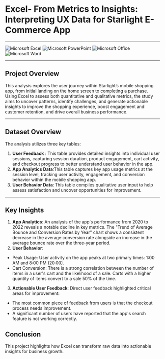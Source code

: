 # Excel- From Metrics to Insights: Interpreting UX Data for Starlight E-Commerce App
***

![Microsoft Excel](https://img.shields.io/badge/Microsoft_Excel-217346?style=for-the-badge&logo=microsoft-excel&logoColor=white)
![Microsoft PowerPoint](https://img.shields.io/badge/Microsoft_PowerPoint-B7472A?style=for-the-badge&logo=microsoft-powerpoint&logoColor=white)
![Microsoft Office](https://img.shields.io/badge/Microsoft_Office-D83B01?style=for-the-badge&logo=microsoft-office&logoColor=white)
![Microsoft Word](https://img.shields.io/badge/Microsoft_Word-2B579A?style=for-the-badge&logo=microsoft-word&logoColor=white)
***
## Project Overview
This analysis explores the user journey within Starlight’s mobile shopping app, from initial landing on the home screen to completing a purchase. Using Excel to assess both quantitative and qualitative metrics, the study aims to uncover patterns, identify challenges, and generate actionable insights to improve the shopping experience, boost engagement and customer retention, and drive overall business performance.
***
## Dataset Overview
The analysis utilizes three key tables:
1. **User Feedback**  : This table provides detailed insights into individual user sessions, capturing session duration, product engagement, cart activity, and checkout progress to better understand user behavior in the app.
2. **App Analytics Data**:This table captures key app usage metrics at the session level, tracking user activity, engagement, and conversion behavior within the mobile shopping app.
3. **User Behavior Data**: This table compiles qualitative user input to help assess satisfaction and uncover opportunities for improvement.
***
## Key Insights
1. **App Analytics**: An analysis of the app's performance from 2020 to 2022 reveals a notable decline in key metrics. The "Trend of Average Bounce and Conversion Rates by Year" chart shows a consistent decrease in the average conversion rate alongside an increase in the average bounce rate over the three-year period.
2. **User Behavior**:
  * Peak Usage: User activity on the app peaks at two primary times: 1:00 AM and 8:00 PM (20:00).
  * Cart Conversion: There is a strong correlation between the number of items in a user's cart and the likelihood of a sale. Carts with a higher quantity of items convert to a sale 50% of the time.
3. **Actionable User Feedback**:
Direct user feedback highlighted critical areas for improvement:
  * The most common piece of feedback from users is that the checkout process needs improvement.
  * A significant number of users have reported that the app's search feature is not working correctly.

## Conclusion
This project highlights how Excel can transform raw data into actionable insights for business growth.
